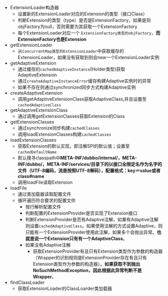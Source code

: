 - ExtensionLoader构造器
    - 设置新的ExtensionLoader对应的Extension的类型（接口Class）
    - 判断Extension的类型（type）是否是ExtensionFactory，如果是则objFactory为null，否则需要为其获取一个ExtensionFactory
    - 每个ExtensionLoader对应一个
    `ExtensionFactory类型的objFactory`，**而ExtensionFactory也是Extension**
- getExtensionLoader
    - 从`ConcurrentMap类型的ExtensionLoader`中获取缓存的ExtensionLoader，如果没有获取到则会new一个ExtensionLoader实例
- getAdaptiveExtension
    - 通过缓存的`cachedAdaptiveInstance`(Holder类型)获取AdaptiveExtension
    - 通过`createAdaptiveInstanceError`缓存构建Adaptive实例时的异常
    - 如果不存在则通过synchronized同步方式构建Adaptive实例
- createAdaptiveExtension
    - 调用getAdaptiveExtensionClass获取AdaptiveClass,并且设置至`cachedAdaptiveClass`
- getAdaptiveExtensionClass
    - 通过调用getExtensionClasses获取Extension的Class
- getExtensionClasses
    - 通过synchronize同步构建`cachedClasses`
    - 调用loadExtensionClasses构建`cachedClasses`
- loadExtensionClasses
    - 获取Extension的默认实现，即注解SPI的默认值；设置至`cachedDefaultName`
    - 默认搜寻classpath中**META-INF/dubbo/internal/，META-INF/dubbo/，META-INF/services/目录下的以接口全限定名作为名字的文件（UTF-8编码，流是按照UTF-8解码），配置格式：key＝value或者class#name**
    - 调用loadFile读取Extension
- loadFile
    - 通过类加载器读取配置文件
    - 循环遍历符合要求的配置文件
        - 按行解析配置文件
        - 判断配置的ExtensionProvider是否实现了Extension接口
        - 判断ExtensionProvider是否有Adaptive注解，如果有Adaptive注解则设置`cachedAdaptiveClass`。如果使用注解的方式设置Adaptive，则只能有一个ExtensionProvider使用此注解，如果多个会抛出异常。**也就是说一个Extension只有有一个AdaptiveClass**。
        - 如果没有Adaptive注解
            - 获取ExtensionProvider有且只有Extension类型作为参数的构造器（Wrapper的识别规则是ExtensionProvider存在有且只有Extension类型作为参数的构造器）。**如果获取不到抛出NoSuchMethodException，因此根据此异常判断不是Wrapper**。
- findClassLoader
    - 获取ExtensionLoader的ClassLoarder类加载器
